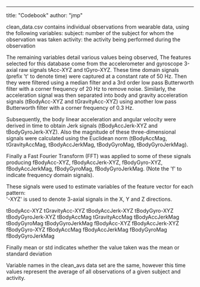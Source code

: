 ---
title: "Codebook"
author: "jmp"

clean_data.csv contains individual observations from wearable data, using the following variables:
subject: number of the subject for whom the observation was taken
activity: the activity being performed during the observation

The remaining variables detail various values being observed, 
The features selected for this database come from the accelerometer and gyroscope 
3-axial raw signals tAcc-XYZ and tGyro-XYZ. These time domain signals (prefix 't' to denote time) 
were captured at a constant rate of 50 Hz. Then they were filtered using a median filter and a 
3rd order low pass Butterworth filter with a corner frequency of 20 Hz to remove noise. 
Similarly, the acceleration signal was then separated into body and gravity 
acceleration signals (tBodyAcc-XYZ and tGravityAcc-XYZ) using another low pass 
Butterworth filter with a corner frequency of 0.3 Hz. 

Subsequently, the body linear acceleration and angular velocity were derived in 
time to obtain Jerk signals (tBodyAccJerk-XYZ and tBodyGyroJerk-XYZ). Also the
magnitude of these three-dimensional signals were calculated using the Euclidean 
norm (tBodyAccMag, tGravityAccMag, tBodyAccJerkMag, tBodyGyroMag, tBodyGyroJerkMag). 

Finally a Fast Fourier Transform (FFT) was applied to some of these signals producing 
fBodyAcc-XYZ, fBodyAccJerk-XYZ, fBodyGyro-XYZ, fBodyAccJerkMag, fBodyGyroMag, 
fBodyGyroJerkMag. (Note the 'f' to indicate frequency domain signals). 

These signals were used to estimate variables of the feature vector for each pattern:  
'-XYZ' is used to denote 3-axial signals in the X, Y and Z directions.

tBodyAcc-XYZ
tGravityAcc-XYZ
tBodyAccJerk-XYZ
tBodyGyro-XYZ
tBodyGyroJerk-XYZ
tBodyAccMag
tGravityAccMag
tBodyAccJerkMag
tBodyGyroMag
tBodyGyroJerkMag
fBodyAcc-XYZ
fBodyAccJerk-XYZ
fBodyGyro-XYZ
fBodyAccMag
fBodyAccJerkMag
fBodyGyroMag
fBodyGyroJerkMag

Finally mean or std indicates whether the value taken was the mean or standard deviation

Variable names in the clean_avs data set are the same, however this time values 
represent the average of all observations of a given subject and activity.